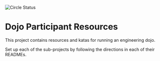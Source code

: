![Circle Status](https://circleci.com/gh/joelea/dojo-participant-repo/tree/master.svg?style=shield)

# Dojo Participant Resources

This project contains resources and katas for running an engineering dojo.

Set up each of the sub-projects by following the directions in each of their READMEs.
